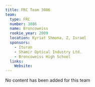 ```yaml
---
title: FRC Team 3086
team:
  type: FRC
  number: 3086
  name: Broncoweiss
  rookie_year: 2009
  location: Kyriat Shmona, Z, Israel
  sponsors:
    - Ituran
    - Shamir Optical Industry Ltd.
    - Broncoweiss High School
  links:
    Website: 
---
```

No content has been added for this team
